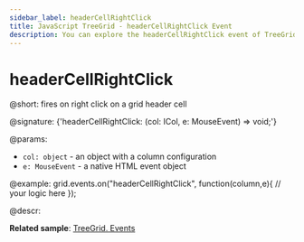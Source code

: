 ```yaml
---
sidebar_label: headerCellRightClick
title: JavaScript TreeGrid - headerCellRightClick Event 
description: You can explore the headerCellRightClick event of TreeGrid in the documentation of the DHTMLX JavaScript UI library. Browse developer guides and API reference, try out code examples and live demos, and download a free 30-day evaluation version of DHTMLX Suite.
---
```


# headerCellRightClick

@short: fires on right click on a grid header cell

@signature: {'headerCellRightClick: (col: ICol, e: MouseEvent) => void;'}

@params:
- `col: object` - an object with a column configuration
- `e: MouseEvent` - a native HTML event object

@example:
grid.events.on("headerCellRightClick", function(column,e){
    // your logic here
});

@descr:

**Related sample**: [TreeGrid. Events](https://snippet.dhtmlx.com/sgwnxshe)
